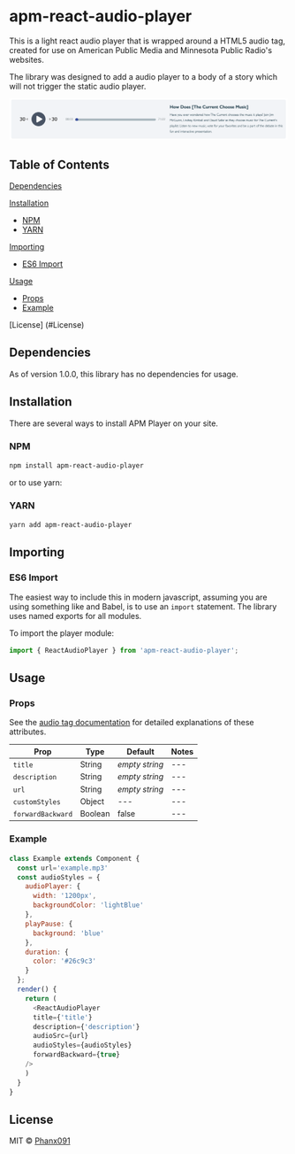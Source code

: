 # apm-react-audio-player

This is a light react audio player that is wrapped around a HTML5 audio tag, created for use on American Public Media and Minnesota Public Radio's websites.

The library was designed to add a audio player to a body of a story which will not trigger the static audio player.

![alt text](/public/audioPlayerImg.jpg)

## Table of Contents

[Dependencies](#dependencies)

[Installation](#installation)
  - [NPM](#npm)
  - [YARN](#yarn)

[Importing](#importing)
  - [ES6 Import](#es6-import)

[Usage](#usage)
  - [Props](#props)
  - [Example](#example)

[License] (#License)


## Dependencies

As of version 1.0.0, this library has no dependencies for usage.

## Installation

There are several ways to install APM Player on your site.

### NPM

```sh
npm install apm-react-audio-player
```

or to use yarn:

### YARN

```sh
yarn add apm-react-audio-player
```

## Importing

### ES6 Import

The easiest way to include this in modern javascript, assuming you are using something like and Babel, is to use an `import` statement.
The library uses named exports for all modules.

To import the player module:

```javascript
import { ReactAudioPlayer } from 'apm-react-audio-player';
```
## Usage

### Props
See the [audio tag documentation](https://developer.mozilla.org/en-US/docs/Web/HTML/Element/audio) for detailed explanations of these attributes.

Prop | Type | Default | Notes
--- | --- | --- | ---
`title` | String | *empty string* | ---
`description` | String | *empty string* | ---
`url` | String | *empty string* | ---
`customStyles` | Object | --- | ---
`forwardBackward` | Boolean | false | ---

### Example

```javascript
class Example extends Component {
  const url='example.mp3'
  const audioStyles = {
    audioPlayer: {
      width: '1200px',
      backgroundColor: 'lightBlue'
    },
    playPause: {
      background: 'blue'
    },
    duration: {
      color: '#26c9c3'
    }
  };
  render() {
    return (
      <ReactAudioPlayer
      title={'title'}
      description={'description'}
      audioSrc={url}
      audioStyles={audioStyles}
      forwardBackward={true}
    />
    )
  }
}
```

## License

MIT © [Phanx091](https://github.com/Phanx091)
